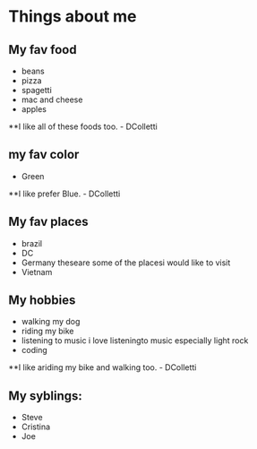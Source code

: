 # Things about me

## My fav food 
- beans
- pizza
- spagetti
- mac and cheese
- apples

**I like all of these foods too. - DColletti

## my fav color
- Green

**I like prefer Blue. - DColletti

## My fav places
- brazil
- DC
- Germany theseare some of  the placesi would like to visit
- Vietnam

## My hobbies
- walking my dog 
- riding my bike
- listening to music i love listeningto music especially light rock
- coding

**I like ariding my bike and walking too. - DColletti

## My syblings:
- Steve
- Cristina
- Joe
